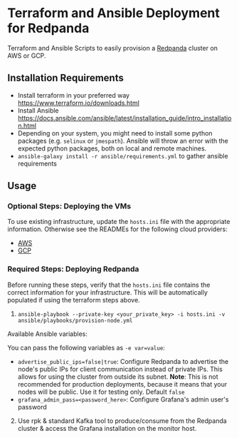 # Terraform and Ansible Deployment for Redpanda

Terraform and Ansible Scripts to easily provision a [Redpanda](https://vectorized.io)
cluster on AWS or GCP.

## Installation Requirements

* Install terraform in your preferred way https://www.terraform.io/downloads.html
* Install Ansible https://docs.ansible.com/ansible/latest/installation_guide/intro_installation.html
* Depending on your system, you might need to install some python packages (e.g. `selinux` or `jmespath`). Ansible will throw an error with the expected python packages, both on local and remote machines.
* `ansible-galaxy install -r ansible/requirements.yml` to gather ansible requirements

## Usage

### Optional Steps: Deploying the VMs

To use existing infrastructure, update the `hosts.ini` file with the appropriate
information. Otherwise see the READMEs for the following cloud providers:

* [AWS](aws/readme.md)
* [GCP](gcp/readme.md)

### Required Steps: Deploying Redpanda

Before running these steps, verify that the `hosts.ini` file contains the
correct information for your infrastructure. This will be automatically
populated if using the terraform steps above.

1. `ansible-playbook --private-key <your_private_key> -i hosts.ini -v ansible/playbooks/provision-node.yml`

  Available Ansible variables:

  You can pass the following variables as `-e var=value`:

* `advertise_public_ips=false|true`: Configure Redpanda to advertise the
node's public IPs for client communication instead of private IPs.
This allows for using the cluster from outside its subnet.
**Note**: This is not recommended for production deployments, because it
means that your nodes will be public. Use it for testing only. Default `false`
* `grafana_admin_pass=<password_here>`: Configure Grafana's admin user's password

2. Use rpk & standard Kafka tool to produce/consume from the Redpanda cluster
& access the Grafana installation on the monitor host.

